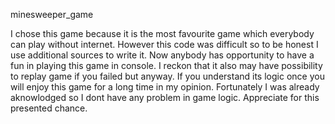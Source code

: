 minesweeper_game

I chose this game because it is the most favourite game which everybody can play without internet.
However this code was difficult so to be honest I use additional sources to write it.
Now anybody has opportunity to have a fun in playing this game in console.
I reckon that it also may have possibility to replay game if you failed but anyway.
If you understand its logic once you will enjoy this game for a long time in my opinion.
Fortunately I was already aknowlodged so I dont have any problem in game logic. 
Appreciate for this presented chance.
